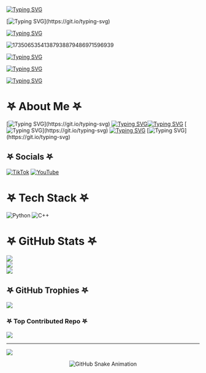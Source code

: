 [![Typing SVG](https://readme-typing-svg.herokuapp.com?font=Fira+Code&pause=1000&color=F7F7F7&width=435&lines=%F0%96%A4%90%F0%96%A4%90%F0%96%A4%90%F0%96%A4%90%F0%96%A4%90%F0%96%A4%90)](https://git.io/typing-svg)

[![Typing SVG](https://readme-typing-svg.herokuapp.com?font=Fira+Code&pause=1000&color=F70000&width=435&lines=%F0%9D%90%96%F0%9D%90%84%F0%9D%90%8B%F0%9D%90%82%F0%9D%90%8E%F0%9D%90%8C%F0%9D%90%84+%F0%9D%90%93%F0%9D%90%8E+%F0%9D%90%8C%F0%9D%90%98+%F0%9D%90%8F%F0%9D%90%91%F0%9D%90%8E%F0%9D%90%85%F0%9D%90%88%F0%9D%90%8B%F0%9D%90%84.)](https://git.io/typing-svg)

[![Typing SVG](https://readme-typing-svg.herokuapp.com?font=Fira+Code&pause=1000&color=BC00F7&width=435&lines=%D9%80%D9%80%D9%80%D9%80%D9%80%D9%80%D9%80%D9%80%D9%80%D9%80%D9%80%D9%80%D9%80%D9%80%D9%80%D9%80%D9%80%D9%80%D9%80%EF%AE%A9%D9%A8%D9%80)](https://git.io/typing-svg)

![17350653541387938879486971596939](https://github.com/user-attachments/assets/4a3aef41-fb11-47b5-94ef-30132e8990e2)


[![Typing SVG](https://readme-typing-svg.herokuapp.com?font=Fira+Code&pause=1000&color=BC00F7&width=435&lines=%D9%80%D9%80%D9%80%D9%80%D9%80%D9%80%D9%80%D9%80%D9%80%D9%80%D9%80%D9%80%D9%80%D9%80%D9%80%D9%80%D9%80%D9%80%D9%80%EF%AE%A9%D9%A8%D9%80)](https://git.io/typing-svg)

[![Typing SVG](https://readme-typing-svg.herokuapp.com?font=Fira+Code&pause=1000&color=F70000&width=435&lines=%F0%9D%95%B7%F0%9D%96%9A%F0%9D%96%86+%F0%9D%96%8E%F0%9D%96%93+%F0%9D%96%99%F0%9D%96%8D%F0%9D%96%8A+%F0%9D%96%88%F0%9D%96%94%F0%9D%96%89%F0%9D%96%8A%2C+%F0%9D%96%8E%F0%9D%96%92%F0%9D%96%95%F0%9D%96%97%F0%9D%96%94%F0%9D%96%9B%F0%9D%96%8E%F0%9D%96%93%F0%9D%96%8C+%F0%9D%96%9C%F0%9D%96%8E%F0%9D%96%99%F0%9D%96%8D+%F0%9D%96%8A%F0%9D%96%9B%F0%9D%96%8A%F0%9D%96%97%F0%9D%96%9E+%F0%9D%96%91%F0%9D%96%8E%F0%9D%96%93%F0%9D%96%8A)](https://git.io/typing-svg)



[![Typing SVG](https://readme-typing-svg.herokuapp.com?font=Fira+Code&pause=1000&color=F7F7F7&width=435&lines=%F0%96%A4%90%F0%96%A4%90%F0%96%A4%90%F0%96%A4%90%F0%96%A4%90%F0%96%A4%90)](https://git.io/typing-svg)


# 𖤐 About Me 𖤐
[![Typing SVG](https://readme-typing-svg.herokuapp.com?font=Fira+Code&pause=1000&color=F7F7F7&width=435&lines=Always+learning%2C+always+building.)](https://git.io/typing-svg) [![Typing SVG](https://readme-typing-svg.herokuapp.com?font=Fira+Code&pause=1000&color=F7F7F7&width=435&lines=Not+a+developer+yet%2C)](https://git.io/typing-svg)[![Typing SVG](https://readme-typing-svg.herokuapp.com?font=Fira+Code&pause=1000&color=F7F7F7&width=435&lines=but+crafting+my+path+with+curiosity+)](https://git.io/typing-svg) [![Typing SVG](https://readme-typing-svg.herokuapp.com?font=Fira+Code&pause=1000&color=F7F7F7&width=435&lines=and+determination.)](https://git.io/typing-svg) [![Typing SVG](https://readme-typing-svg.herokuapp.com?font=Fira+Code&pause=1000&color=F7F7F7&width=435&lines=Every+project+is+a+step+closer)](https://git.io/typing-svg) [![Typing SVG](https://readme-typing-svg.herokuapp.com?font=Fira+Code&pause=1000&color=F7F7F7&width=435&lines=to+mastering+the+art+of+creation.)](https://git.io/typing-svg)


## 𖤐 Socials 𖤐
[![TikTok](https://img.shields.io/badge/TikTok-%23000000.svg?logo=TikTok&logoColor=white)](https://tiktok.com/@muleleleell) [![YouTube](https://img.shields.io/badge/YouTube-%23FF0000.svg?logo=YouTube&logoColor=white)](https://youtube.com/@NiggaFuckers) 

# 𖤐 Tech Stack 𖤐
![Python](https://img.shields.io/badge/python-3670A0?style=for-the-badge&logo=python&logoColor=ffdd54) ![C++](https://img.shields.io/badge/c++-%2300599C.svg?style=for-the-badge&logo=c%2B%2B&logoColor=white)
# 𖤐 GitHub Stats 𖤐
![](https://github-readme-stats.vercel.app/api?username=pwxtf&theme=shadow_red&hide_border=false&include_all_commits=true&count_private=false)<br/>
![](https://github-readme-streak-stats.herokuapp.com/?user=pwxtf&theme=shadow_red&hide_border=false)<br/>
![](https://github-readme-stats.vercel.app/api/top-langs/?username=pwxtf&theme=shadow_red&hide_border=false&include_all_commits=true&count_private=false&layout=compact)

## 𖤐 GitHub Trophies 𖤐
![](https://github-profile-trophy.vercel.app/?username=pwxtf&theme=radical&no-frame=false&no-bg=false&margin-w=4)

### 𖤐 Top Contributed Repo 𖤐
![](https://github-contributor-stats.vercel.app/api?username=pwxtf&limit=5&theme=shadow_red&combine_all_yearly_contributions=true)

---
[![](https://visitcount.itsvg.in/api?id=pwxtf&icon=0&color=0)](https://visitcount.itsvg.in)

<!-- Proudly created with GPRM ( https://gprm.itsvg.in ) -->

<!-- Snake Animation -->
<div align="center">
  <picture>
    <source media="(prefers-color-scheme: dark)" srcset="https://github.com/fatkhurrhn/fatkhurrhn/blob/main/github-contribution-grid-snake-dark.svg" />
    <source media="(prefers-color-scheme: light), (prefers-color-scheme: no-preference)" srcset="https://github.com/pwxtf/pwxtf/blob/main/github-contribution-grid-snake.svg" />
    <img src="https://github.com/pwxtf/pwxtf/blob/main/github-contribution-grid-snake.svg" alt="GitHub Snake Animation" />
  </picture>
</div>

